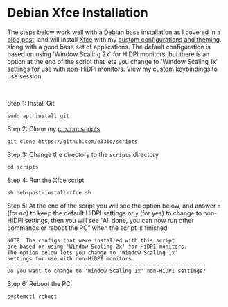 # Debian Xfce Installation

The steps below work well with a Debian base installation as I covered in a [blog post](https://e33.io/913), and will install [Xfce](https://xfce.org) with my [custom configurations and theming](https://github.com/e33io/opt-dots), along with a good base set of applications. The default configuration is based on using 'Window Scaling 2x' for HiDPI monitors, but there is an option at the end of the script that lets you change to 'Window Scaling 1x' settings for use with non-HiDPI monitors. View my [custom keybindings](https://github.com/e33io/reference-wiki/tree/main/keybindings/xfce-keybindings.md) to use session.

&nbsp;

Step 1: Install Git
```
sudo apt install git
```

Step 2: Clone my [custom scripts](https://github.com/e33io/scripts)
```
git clone https://github.com/e33io/scripts
```

Step 3: Change the directory to the `scripts` directory
```
cd scripts
```

Step 4: Run the Xfce script
```
sh deb-post-install-xfce.sh
```

Step 5: At the end of the script you will see the option below, and answer `n` (for no) to keep the default HiDPI settings or `y` (for yes) to change to non-HiDPI settings, then you will see “All done, you can now run other commands or reboot the PC” when the script is finished
```
NOTE: The configs that were installed with this script
are based on using 'Window Scaling 2x' for HiDPI monitors.
The option below lets you change to 'Window Scaling 1x'
settings for use with non-HiDPI monitors.
----------------------------------------------------------------
Do you want to change to 'Window Scaling 1x' non-HiDPI settings?
```

Step 6: Reboot the PC
```
systemctl reboot
```

&nbsp;
